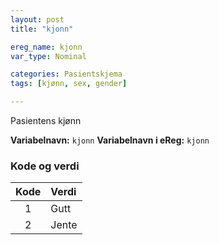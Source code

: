 ```yaml
---
layout: post
title: "kjonn"

ereg_name: kjonn
var_type: Nominal

categories: Pasientskjema
tags: [kjønn, sex, gender]

---
```


Pasientens kjønn

**Variabelnavn:** `kjonn`
**Variabelnavn i eReg:** `kjonn`

### Kode og verdi

| Kode  | Verdi |
| :---: | :---  |
| 1     | Gutt  |
| 2     | Jente |

